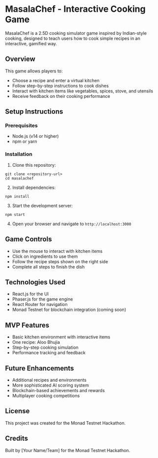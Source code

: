 # MasalaChef - Interactive Cooking Game

MasalaChef is a 2.5D cooking simulator game inspired by Indian-style cooking, designed to teach users how to cook simple recipes in an interactive, gamified way.

## Overview

This game allows players to:
- Choose a recipe and enter a virtual kitchen
- Follow step-by-step instructions to cook dishes
- Interact with kitchen items like vegetables, spices, stove, and utensils
- Receive feedback on their cooking performance

## Setup Instructions

### Prerequisites
- Node.js (v14 or higher)
- npm or yarn

### Installation

1. Clone this repository:
```
git clone <repository-url>
cd masalachef
```

2. Install dependencies:
```
npm install
```

3. Start the development server:
```
npm start
```

4. Open your browser and navigate to `http://localhost:3000`

## Game Controls

- Use the mouse to interact with kitchen items
- Click on ingredients to use them
- Follow the recipe steps shown on the right side
- Complete all steps to finish the dish

## Technologies Used

- React.js for the UI
- Phaser.js for the game engine
- React Router for navigation
- Monad Testnet for blockchain integration (coming soon)

## MVP Features

- Basic kitchen environment with interactive items
- One recipe: Aloo Bhujia
- Step-by-step cooking simulation
- Performance tracking and feedback

## Future Enhancements

- Additional recipes and environments
- More sophisticated AI scoring system
- Blockchain-based achievements and rewards
- Multiplayer cooking competitions

## License

This project was created for the Monad Testnet Hackathon.

## Credits

Built by [Your Name/Team] for the Monad Testnet Hackathon. 